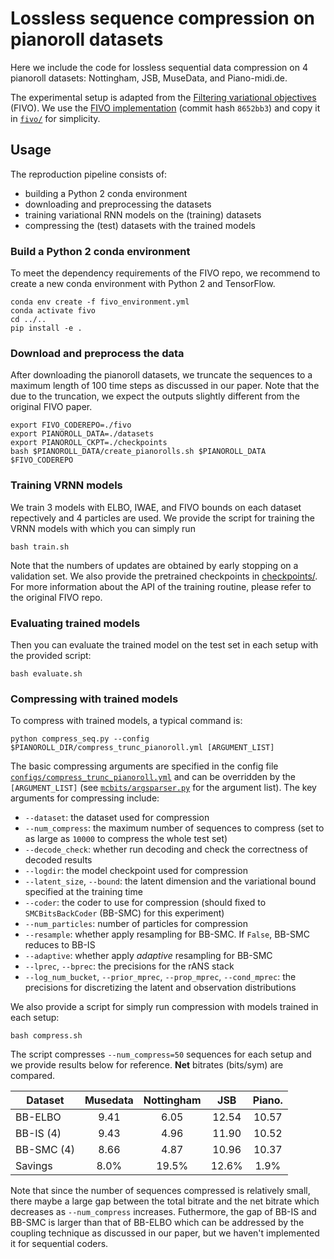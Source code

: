 # Lossless sequence compression on pianoroll datasets

Here we include the code for lossless sequential data compression on 4 pianoroll datasets: Nottingham, JSB, MuseData, and Piano-midi.de.

The experimental setup is adapted from the [Filtering variational objectives](https://arxiv.org/pdf/1705.09279.pdf) (FIVO). We use the [FIVO 
implementation](https://github.com/dieterichlawson/models/tree/master/research/fivo) (commit hash `8652bb3`) and copy it in [`fivo/`](./fivo) for simplicity. 

## Usage

The reproduction pipeline consists of:
- building a Python 2 conda environment
- downloading and preprocessing the datasets
- training variational RNN models on the (training) datasets
- compressing the (test) datasets with the trained models

### Build a Python 2 conda environment

To meet the dependency requirements of the FIVO repo, we recommend to 
create a new conda environment with Python 2 and TensorFlow.
```
conda env create -f fivo_environment.yml
conda activate fivo
cd ../..
pip install -e .
```

### Download and preprocess the data 

After downloading the pianoroll datasets, we truncate the sequences to a maximum  length of 100 time steps as discussed in our paper. 
Note that the due to the truncation, we expect the outputs slightly different from the original FIVO paper.
```
export FIVO_CODEREPO=./fivo
export PIANOROLL_DATA=./datasets
export PIANOROLL_CKPT=./checkpoints
bash $PIANOROLL_DATA/create_pianorolls.sh $PIANOROLL_DATA $FIVO_CODEREPO
```

### Training VRNN models
We train 3 models with ELBO, IWAE, and FIVO bounds on each dataset repectively and 4 particles are used. 
We provide the script for training the VRNN models with which you can simply run
``` 
bash train.sh 
```
Note that the numbers of updates are obtained by early stopping on a validation set. We also provide the pretrained checkpoints 
in [checkpoints/](./checkpoints).
For more information about the API of the training routine, please refer to the original FIVO repo.


### Evaluating trained models

Then you can evaluate the trained model on the test set in each setup with the provided script:
```
bash evaluate.sh
```


### Compressing with trained models
To compress with trained models, a typical command is:
```
python compress_seq.py --config $PIANOROLL_DIR/compress_trunc_pianoroll.yml [ARGUMENT_LIST] 
```
The basic compressing arguments are specified in the config file [`configs/compress_trunc_pianoroll.yml`](./configs/compress_trunc_pianoroll.yml) 
and can be overridden by the `[ARGUMENT_LIST]` (see [`mcbits/argsparser.py`](../../mcbits/argsparser.py) for the argument list). 
The key arguments for compressing include:
- `--dataset`: the dataset used for compression 
- `--num_compress`: the maximum number of sequences to compress (set to as large as `10000` to compress the whole test set)
- `--decode_check`: whether run decoding and check the correctness of decoded results
- `--logdir`: the model checkpoint used for compression
- `--latent_size`, `--bound`: the latent dimension and the variational bound specified at the training time 
- `--coder`: the coder to use for compression (should fixed to `SMCBitsBackCoder` (BB-SMC) for this experiment)
- `--num_particles`: number of particles for compression
- `--resample`: whether apply resampling for BB-SMC. If `False`, BB-SMC reduces to BB-IS
- `--adaptive`: whether apply *adaptive* resampling for BB-SMC
- `--lprec`, `--bprec`: the precisions for the rANS stack
- `--log_num_bucket`, `--prior_mprec`, `--prop_mprec`, `--cond_mprec`: the precisions for discretizing the latent and observation distributions

We also provide a script for simply run compression with models trained in each setup:
```
bash compress.sh
```
The script compresses `--num_compress=50` sequences for each setup and we provide results below for reference. **Net** bitrates 
(bits/sym) are compared.

| Dataset | Musedata | Nottingham |  JSB | Piano. |
| --- | :---: | :---: | :---: | :---: |
| BB-ELBO       | 9.41 | 6.05 | 12.54 | 10.57 | 
| BB-IS (4)     | 9.43 | 4.96 | 11.90 | 10.52 |
| BB-SMC (4)    | 8.66 | 4.87 | 10.96 | 10.37 |
| Savings       | 8.0%  | 19.5% | 12.6% | 1.9% |

Note that since the number of sequences compressed is relatively small, there maybe a large gap between the total bitrate 
and the net bitrate which decreases as `--num_compress` increases. Futhermore, the gap of BB-IS and BB-SMC is larger than 
that of BB-ELBO which can be addressed by the coupling technique as discussed in our paper, but we haven't implemented it 
for sequential coders. 
